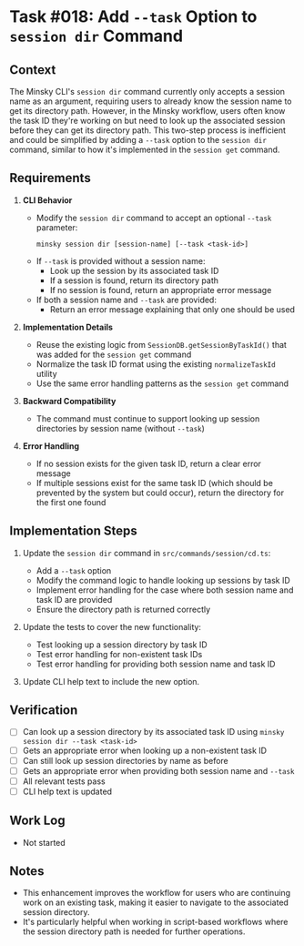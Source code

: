 # Task #018: Add `--task` Option to `session dir` Command

## Context

The Minsky CLI's `session dir` command currently only accepts a session name as an argument, requiring users to already know the session name to get its directory path. However, in the Minsky workflow, users often know the task ID they're working on but need to look up the associated session before they can get its directory path. This two-step process is inefficient and could be simplified by adding a `--task` option to the `session dir` command, similar to how it's implemented in the `session get` command.

## Requirements

1. **CLI Behavior**

   - Modify the `session dir` command to accept an optional `--task` parameter:
     ```
     minsky session dir [session-name] [--task <task-id>]
     ```
   - If `--task` is provided without a session name:
     - Look up the session by its associated task ID
     - If a session is found, return its directory path
     - If no session is found, return an appropriate error message
   - If both a session name and `--task` are provided:
     - Return an error message explaining that only one should be used

2. **Implementation Details**

   - Reuse the existing logic from `SessionDB.getSessionByTaskId()` that was added for the `session get` command
   - Normalize the task ID format using the existing `normalizeTaskId` utility
   - Use the same error handling patterns as the `session get` command

3. **Backward Compatibility**

   - The command must continue to support looking up session directories by session name (without `--task`)

4. **Error Handling**
   - If no session exists for the given task ID, return a clear error message
   - If multiple sessions exist for the same task ID (which should be prevented by the system but could occur), return the directory for the first one found

## Implementation Steps

1. Update the `session dir` command in `src/commands/session/cd.ts`:

   - Add a `--task` option
   - Modify the command logic to handle looking up sessions by task ID
   - Implement error handling for the case where both session name and task ID are provided
   - Ensure the directory path is returned correctly

2. Update the tests to cover the new functionality:

   - Test looking up a session directory by task ID
   - Test error handling for non-existent task IDs
   - Test error handling for providing both session name and task ID

3. Update CLI help text to include the new option.

## Verification

- [ ] Can look up a session directory by its associated task ID using `minsky session dir --task <task-id>`
- [ ] Gets an appropriate error when looking up a non-existent task ID
- [ ] Can still look up session directories by name as before
- [ ] Gets an appropriate error when providing both session name and `--task`
- [ ] All relevant tests pass
- [ ] CLI help text is updated

## Work Log

- Not started

## Notes

- This enhancement improves the workflow for users who are continuing work on an existing task, making it easier to navigate to the associated session directory.
- It's particularly helpful when working in script-based workflows where the session directory path is needed for further operations.
